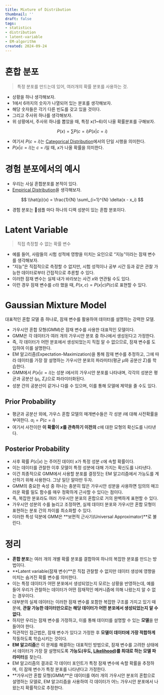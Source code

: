 ```yaml
---
title: Mixture of Distribution
thumbnail: ''
draft: false
tags:
- statistics
- distribution
- latent-variable
- EM-algorithm
created: 2024-09-24
---
```


# 혼합 분포

 > 
 > 특정 분포를 만드는데 있어, 여러개의 확률 분포를 사용하는 것.

* 상황을 하나 생각해보자.
* 1에서 6까지의 숫자가 나열되어 있는 분포를 생각해보자.
* 해당 숫자들은 각기 다른 빈도를 갖고 있을 것이다.
* 그리고 주사위 하나를 생각해보자.
* 위 상황에서, 주사위 하나를 뽑았을 때, 특정 x(1~6)이 나올 확률분포를 구해보자.

$$
P(x)=\sum P(c=i)P(x|c=i)
$$

* 여기서 $P(c=i)$는 [Categorical Distribution](Categorical%20Distribution.md)에서의 단일 시행을 의미한다.
* $P(x|c=i)$는 $c=i$일 때, $x$가 나올 확률을 의미한다.

# 경험 분포에서의 예시

* 우리는 사실 혼합분포를 본적이 있다.
* [Empirical Distribution](Empirical%20Distribution.md)을 생각해보자.

$$
\\hat{p}(x) = \frac{1}{N} \sum\_{i=1}^{N} \delta(x - x_i)
$$

* 경험 분포는 샘플 마다 하나의 디랙 성분이 있는 혼합 분포이다.

# Latent Variable

 > 
 > 직접 측정할 수 없는 확률 변수

* 예를 들어, 사람들의 시험 성적에 영향을 미치는 요인으로 “지능”이라는 잠재 변수를 생각해보자.
* “지능”은 직접적으로 측정할 수 없지만, 시험 성적이나 공부 시간 등과 같은 관찰 가능한 데이터로부터 간접적으로 추론할 수 있다.
* 이러한 잠재 변수는 실제 내가 바라보는 사건 $x$와 연관될 수도 있다.
* 이런 경우 잠재 변수를 $c$라 했을 때, $P(x, c)=P(x|c)P(c)$로 표현할 수 있다.

# Gaussian Mixture Model

대표적인 혼합 모델 중 하나로, 잠재 변수를 활용하여 데이터를 설명하는 강력한 모델.

* 가우시안 혼합 모형(GMM)은 잠재 변수를 사용한 대표적인 모델이다.
* GMM은 각 데이터가 여러 개의 가우시안 분포 중 하나에서 생성된다고 가정한다.
* 즉, 각 데이터가 어떤 분포에서 생성되었는지 직접 알 수 없으므로, 잠재 변수를 도입하여 이를 설명한다.
* EM 알고리즘(Expectation-Maximization)을 통해 잠재 변수를 추정하고, 그에 따라 데이터를 가장 잘 설명하는 가우시안 분포의 파라미터(평균 $\mu$와 공분산 $\Sigma$)를 학습한다.
* GMM에서 $P(x|c=i)$는 성분 i에서의 가우시안 분포를 나타내며, 각각의 성분은 평균과 공분산 ($\mu_i$, $\Sigma_i$)으로 파라미터화된다.
* 성분 간의 공분산이 같거나 다를 수 있으며, 이를 통해 모델에 제약을 줄 수도 있다.

## Prior Probability

* 평균과 공분산 외에, 가우스 혼합 모델의 매개변수들은 각 성분 $i$에 대해 사전확률을 부여한다. $\alpha_i = P(c=i)$
* 여기서 사전이란 **이 확률이 $x$를 관측하기 이전의** $c$에 대한 모형의 확신도를 나타낸다.

## Posterior Probability

* 사후 확률  $P(c|x)$ 는 주어진 데이터 $x$가 특정 성분 $c$에 속할 확률이다.
* 이는 데이터를 관찰한 이후 모델이 특정 성분에 대해 가지는 확신도를 나타낸다.
* 이건 최종적으로 GMM에서 사용할 분포를 결정짓는 EM 알고리즘에서 가능도를 계산하기 위해 사용한다. 그냥 일단 알아만 두자.
* GMM의 중요한 속성 중 하나는 충분히 많은 가우시안 성분을 사용하면 임의의 매끄러운 확률 밀도 함수를 매우 정확하게 근사할 수 있다는 점이다.
* 즉, 복잡한 분포라도 여러 가우시안 분포의 혼합으로 거의 완벽하게 표현할 수 있다.
* 가우시안 성분의 수를 늘리고 조정하면, 실제 데이터 분포와 가우시안 혼합 모형이 표현하는 분포 간의 차이를 최소화할 수 있다.
* 이러한 특성 덕분에 GMM은 \*\*보편적 근사기(Universal Approximator)\*\*로 불린다.

# 정리

* **혼합 분포**는 여러 개의 개별 확률 분포를 결합하여 하나의 복잡한 분포를 만드는 방법이다.
* \*\*Latent variable(잠재 변수)\*\*은 직접 관찰할 수 없지만 데이터 생성에 영향을 미치는 숨겨진 확률 변수를 의미한다.
* 이는 특정 데이터가 어떤 분포에서 생성되었는지 모르는 상황을 반영하는데, 예를 들어 우리가 관찰하는 데이터가 어떤 잠재적인 메커니즘에 의해 나왔는지 알 수 없는 경우이다.
* 대부분의 실제 데이터는 이러한 잠재 변수를 포함한 복잡한 구조를 가지고 있기 때문에, **관찰 가능한 데이터만으로는 해당 데이터가 어떤 분포에서 생성되었는지 알 수 없다.**
* 하지만 우리는 잠재 변수를 가정하고, 이를 통해 데이터를 설명할 수 있는 **모델**을 만들어야 한다.
* 직관적인 접근법은, 잠재 변수가 있다고 가정한 후 **모델이 데이터에 가장 적합하게** 작동하도록 학습시키는 것이다.
* **EM 알고리즘**은 이 문제를 해결하는 대표적인 방법으로, 잠재 변수를 고려한 상태에서 데이터가 가장 잘 설명되도록 **가능도(우도, [Likelihood](Likelihood.md))를 최대로 하는 모델 파라미터**를 찾는다.
* EM 알고리즘의 결과로 각 데이터 포인트가 특정 잠재 변수에 속할 확률을 추정하며, 이 잠재 변수가 특정 분포를 나타낸다고 가정한다.
* \*\*가우시안 혼합 모형(GMM)\*\*은 데이터를 여러 개의 가우시안 분포의 혼합으로 설명하는 모델로, EM 알고리즘을 사용하여 각 데이터가 어느 가우시안 분포에서 나왔는지 확률적으로 추정한다.
